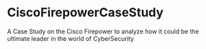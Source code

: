 # CiscoFirepowerCaseStudy
A Case Study on the Cisco Firepower to analyze how it could be the ultimate leader in the world of CyberSecurity
